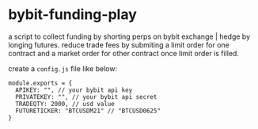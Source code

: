 # bybit-funding-play
a script to collect funding by shorting perps on bybit exchange | hedge by longing futures.
reduce trade fees by submiting a limit order for one contract and a market order for other contract once limit order is filled. 

create a `config.js` file like below:

```
module.exports = {
  APIKEY: "", // your bybit api key
  PRIVATEKEY: "", // your bybit api secret
  TRADEQTY: 2000, // usd value
  FUTURETICKER: "BTCUSDM21" // "BTCUSD0625"
}
```
